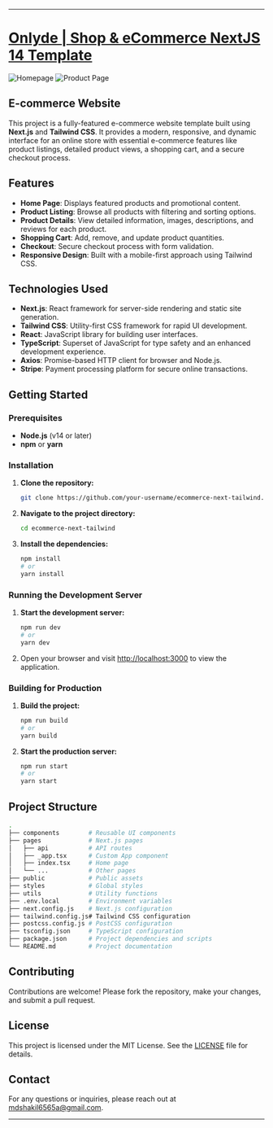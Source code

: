 
---

# [Onlyde | Shop & eCommerce NextJS 14 Template](https://onlyde-nextjs-ecommerce.vercel.app)

![Homepage](https://github.com/UsmanLiaqat404/onlyde-nextjs-ecommerce/blob/main/src/images/demos/demo-1.png?raw=true)
![Product Page](https://github.com/UsmanLiaqat404/onlyde-nextjs-ecommerce/blob/main/src/images/demos/demo-2.png?raw=true)

## E-commerce Website

This project is a fully-featured e-commerce website template built using **Next.js** and **Tailwind CSS**. It provides a modern, responsive, and dynamic interface for an online store with essential e-commerce features like product listings, detailed product views, a shopping cart, and a secure checkout process.

## Features

- **Home Page**: Displays featured products and promotional content.
- **Product Listing**: Browse all products with filtering and sorting options.
- **Product Details**: View detailed information, images, descriptions, and reviews for each product.
- **Shopping Cart**: Add, remove, and update product quantities.
- **Checkout**: Secure checkout process with form validation.
- **Responsive Design**: Built with a mobile-first approach using Tailwind CSS.

## Technologies Used

- **Next.js**: React framework for server-side rendering and static site generation.
- **Tailwind CSS**: Utility-first CSS framework for rapid UI development.
- **React**: JavaScript library for building user interfaces.
- **TypeScript**: Superset of JavaScript for type safety and an enhanced development experience.
- **Axios**: Promise-based HTTP client for browser and Node.js.
- **Stripe**: Payment processing platform for secure online transactions.

## Getting Started

### Prerequisites

- **Node.js** (v14 or later)
- **npm** or **yarn**

### Installation

1. **Clone the repository:**
   ```bash
   git clone https://github.com/your-username/ecommerce-next-tailwind.git
   ```

2. **Navigate to the project directory:**
   ```bash
   cd ecommerce-next-tailwind
   ```

3. **Install the dependencies:**
   ```bash
   npm install
   # or
   yarn install
   ```

### Running the Development Server

1. **Start the development server:**
   ```bash
   npm run dev
   # or
   yarn dev
   ```

2. Open your browser and visit [http://localhost:3000](http://localhost:3000) to view the application.

### Building for Production

1. **Build the project:**
   ```bash
   npm run build
   # or
   yarn build
   ```

2. **Start the production server:**
   ```bash
   npm run start
   # or
   yarn start
   ```

## Project Structure

```bash
.
├── components        # Reusable UI components
├── pages             # Next.js pages
│   ├── api           # API routes
│   ├── _app.tsx      # Custom App component
│   ├── index.tsx     # Home page
│   └── ...           # Other pages
├── public            # Public assets
├── styles            # Global styles
├── utils             # Utility functions
├── .env.local        # Environment variables
├── next.config.js    # Next.js configuration
├── tailwind.config.js# Tailwind CSS configuration
├── postcss.config.js # PostCSS configuration
├── tsconfig.json     # TypeScript configuration
├── package.json      # Project dependencies and scripts
└── README.md         # Project documentation
```

## Contributing

Contributions are welcome! Please fork the repository, make your changes, and submit a pull request. 

## License

This project is licensed under the MIT License. See the [LICENSE](LICENSE) file for details.

## Contact

For any questions or inquiries, please reach out at [mdshakil6565a@gmail.com](mailto:mdshakil6565a@gmail.com).

--- 
